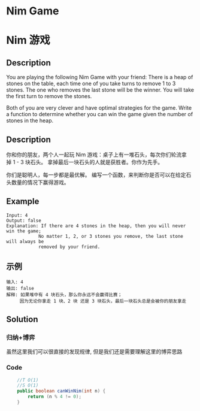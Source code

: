 # Nim Game
# Nim 游戏

## Description
You are playing the following Nim Game with your friend: There is a heap of stones on the table, each time one of you take turns to remove 1 to 3 stones. The one who removes the last stone will be the winner. You will take the first turn to remove the stones.

Both of you are very clever and have optimal strategies for the game. Write a function to determine whether you can win the game given the number of stones in the heap.

## Description
你和你的朋友，两个人一起玩 Nim 游戏：桌子上有一堆石头，每次你们轮流拿掉 1 - 3 块石头。 拿掉最后一块石头的人就是获胜者。你作为先手。

你们是聪明人，每一步都是最优解。 编写一个函数，来判断你是否可以在给定石头数量的情况下赢得游戏。



## Example
    Input: 4
    Output: false 
    Explanation: If there are 4 stones in the heap, then you will never win the game;
                No matter 1, 2, or 3 stones you remove, the last stone will always be 
                removed by your friend.


## 示例
    输入: 4
    输出: false 
    解释: 如果堆中有 4 块石头，那么你永远不会赢得比赛；
         因为无论你拿走 1 块、2 块 还是 3 块石头，最后一块石头总是会被你的朋友拿走


## Solution

### 归纳+博弈
虽然这里我们可以很直接的发现规律, 但是我们还是需要理解这里的博弈思路

### Code

```java
    //T O(1)
    //S O(1)
    public boolean canWinNim(int n) {
        return (n % 4 != 0);
    }
```